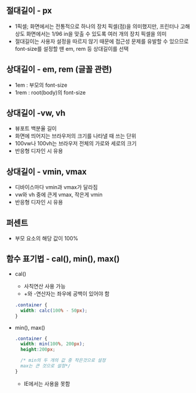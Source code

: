 ## 절대길이 - px
- 1픽셀; 화면에서는 전통적으로 하나의 장치 픽셀(점)을 의미했지만, 프린터나 고해상도 화면에서는 1/96 in을 맞출 수 있도록 여러 개의 장치 픽셀을 의미
- 절대길이는 사용자 설정을 따르지 않기 때문에 접근성 문제를 유발할 수 있으므로 font-size를 설정할 땐 em, rem 등 상대길이를 선택

## 상대길이 - em, rem (글꼴 관련)
- 1em : 부모의 font-size
- 1rem : root(body)의 font-size

## 상대길이 -vw, vh 

- 뷰포트 백분율 길이
- 화면에 띄어지는 브라우저의 크기를 나타낼 때 쓰는 단위
- 100vw나 100vh는 브라우저 전체의 가로와 세로의 크기
- 반응형 디자인 시 유용

## 상대길이 - vmin, vmax

- 디바이스마다 vmin과 vmax가 달라짐
- vw와 vh 중에 큰게 vmax, 작은게 vmin
- 반응형 디자인 시 유용

## 퍼센트

- 부모 요소의 해당 값이 100%

## 함수 표기법 - cal(), min(), max()

- cal()
  - 사칙연산 사용 가능
  - +와 -연산자는 좌우에 공백이 있어야 함
  ```css
  .container {
    width: calc(100% - 50px);
  }
  ```

- min(), max()

  ```css
  .container {
    width: min(100%, 200px);
    height:200px;

    /* min의 두 개의 값 중 작은것으로 설정
    max는 큰 것으로 설정*/
  }
  ```

  - IE에서는 사용을 못함